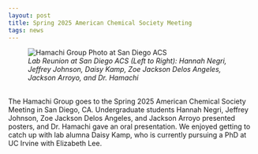 ```yaml
---
layout: post
title: Spring 2025 American Chemical Society Meeting
tags: news
---
```

<figure>
  <img src="https://lesliehamachi.github.io/post_content/2025-03-23-san-diego-acs.jpg" alt="Hamachi Group Photo at San Diego ACS" title="Hamachi Group Photo at San Diego ACS">
  <figcaption><em>Lab Reunion at San Diego ACS (Left to Right): Hannah Negri, Jeffrey Johnson, Daisy Kamp, Zoe Jackson Delos Angeles, Jackson Arroyo, and Dr. Hamachi</em></figcaption>
</figure>  
<br>
The Hamachi Group goes to the Spring 2025 American Chemical Society Meeting in San Diego, CA. Undergraduate students Hannah Negri, Jeffrey Johnson, Zoe Jackson Delos Angeles, and Jackson Arroyo presented posters, and Dr. Hamachi gave an oral presentation. We enjoyed getting to catch up with lab alumna Daisy Kamp, who is currently pursuing a PhD at UC Irvine with Elizabeth Lee.


